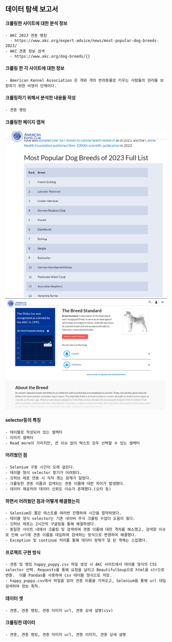 ## 데이터 탐색 보고서    
#### 크롤링한 사이트에 대한 분석 정보
    - AKC 2023 견종 랭킹
      - https://www.akc.org/expert-advice/news/most-popular-dog-breeds-2023/
    - AKC 견종 정보 검색
      - https://www.akc.org/dog-breeds/{}

#### 크롤링 한 각 사이트에 대한 정보
    - American Kennel Association 은 개와 개의 반려동물로 키우는 사람들의 권리를 보장하기 위한 비영리 단체이다. 
#### 크롤링하기 위해서 분석한 내용들 작성
    - 견종 랭킹
#### 크롤링한 페이지 캡쳐
![alt text](rank_name-1.png) ![alt text](image_description-1.png)
#### selector등의 특징
    - 테이블로 작성되어 있는 셀렉터
    - 이미지 셀렉터
    - Read more이 가리지만, 큰 이슈 없이 텍스트 모두 선택할 수 있는 셀렉터
#### 어려웠던 점
    - Selenium 구동 시간이 오래 걸린다. 
    - 테이블 형식 selector 찾기가 어려웠다. 
    - 깃허브 레포 연동 시 각자 겪는 문제가 달랐다.
    - 크롤링한 견종 이름과 검색되는 견종 이름에 대한 차이가 발생했다.
    - 데이터 제공처의 데이터 신뢰도 이슈가 존재했다.(오타 등)

#### 하면서 어려웠던 점과 어떻게 해결했는지
    - Selenium은 짧은 테스트를 여러번 진행하여 시간을 절약하였다. 
    - 테이블 형식 selector는 기존 네이버 주식 크롤링 수업이 도움이 됬다. 
    - 깃허브 레포는 2시간의 구글링을 통해 해결하였다. 
    - 동일한 사이트 내에서 크롤링 및 검색하여 견종 이름에 대한 격차를 해소했고, 검색창 이슈로 인해 url에 견종 이름을 대입하여 검색하는 방식으로 변경하여 해결했다.
    - Exception 및 continue 처리를 통해 데이터 정제가 덜 된 객체는 스킵했다.

#### 프로젝트 구현 방식
    - 견종 및 랭킹 happy_puppy.csv 파일 생성 시 AKC 사이트에서 테이블 형식의 CSS selector 선택. Requests를 통해 요청을 날리고 BeautifulSoup으로 html을 str으로 변환.  이를 Pandas를 사용하여 csv 테이블 형식으로 저장.
    - happy_puppy.csv에서 파일을 읽어 견종 이름을 가져오고, Selenium을 통해 url 대입 검색하여 정보 획득.
#### 데이터 셋
    - 견종, 견종 랭킹, 견종 이미지 url, 견종 상세 설명(csv)
#### 크롤링한 데이터
    - 견종, 견종 랭킹, 견종 이미지 url, 견종 이미지, 견종 상세 설명

